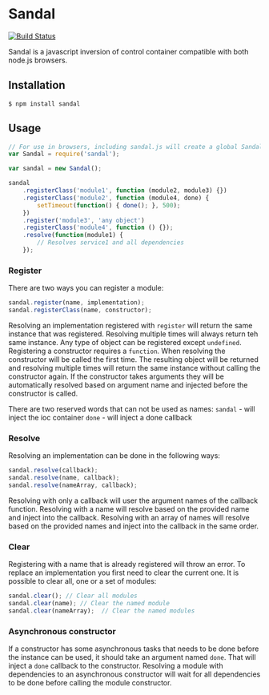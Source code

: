 # Sandal

[![Build Status](https://travis-ci.org/marcusberner/sandal.png?branch=master)](https://travis-ci.org/marcusberner/sandal)

Sandal is a javascript inversion of control container compatible with both node.js browsers.

## Installation

    $ npm install sandal

## Usage

```js
// For use in browsers, including sandal.js will create a global Sandal constructor
var Sandal = require('sandal');

var sandal = new Sandal();

sandal
    .registerClass('module1', function (module2, module3) {})
    .registerClass('module2', function (module4, done) {
        setTimeout(function() { done(); }, 500);
    })
    .register('module3', 'any object')
    .registerClass('module4', function () {});
    .resolve(function(module1) {
        // Resolves service1 and all dependencies
    });
```

### Register

There are two ways you can register a module:

```js
sandal.register(name, implementation);
sandal.registerClass(name, constructor);
```

Resolving an implementation registered with `register` will return the same instance that was registered. Resolving multiple times will always return teh same instance.
Any type of object can be registered except `undefined`.
Registering a constructor requires a `function`. When resolving the constructor will be called the first time. The resulting object will be returned and resolving multiple times will return the same instance without calling the constructor again.
If the constructor takes arguments they will be automatically resolved based on argument name and injected before the constructor is called.

There are two reserved words that can not be used as names:
`sandal` - will inject the ioc container
`done` - will inject a done callback

### Resolve

Resolving an implementation can be done in the following ways:

```js
sandal.resolve(callback);
sandal.resolve(name, callback);
sandal.resolve(nameArray, callback);
```

Resolving with only a callback will user the argument names of the callback function.
Resolving with a name will resolve based on the provided name and inject into the callback.
Resolving with an array of names will resolve based on the provided names and inject into the callback in the same order.

### Clear

Registering with a name that is already registered will throw an error. To replace an implementation you first need to clear the current one. It is possible to clear all, one or a set of modules:

```js
sandal.clear(); // Clear all modules
sandal.clear(name); // Clear the named module
sandal.clear(nameArray);  // Clear the named modules
```

### Asynchronous constructor

If a constructor has some asynchronous tasks that needs to be done before the instance can be used, it should take an argument named `done`.
That will inject a `done` callback to the constructor. Resolving a module with dependencies to an asynchronous constructor will wait for all dependencies to be done before calling the module constructor.
